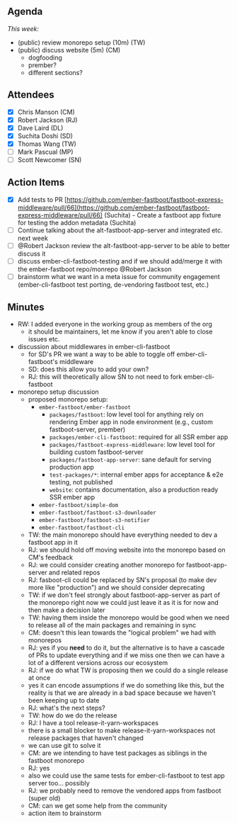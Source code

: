 ## Agenda

*This week:* 

- (public) review monorepo setup (10m) (TW)
- (public) discuss website (5m) (CM)
    - dogfooding
    - prember?
    - different sections?

## Attendees

- [x]  Chris Manson (CM)
- [x]  Robert Jackson (RJ)
- [x]  Dave Laird (DL)
- [x]  Suchita Doshi (SD)
- [x]  Thomas Wang (TW)
- [ ]  Mark Pascual (MP)
- [ ]  Scott Newcomer (SN)

## Action Items

- [x]  Add tests to PR [https://github.com/ember-fastboot/fastboot-express-middleware/pull/66](https://github.com/ember-fastboot/fastboot-express-middleware/pull/66) (Suchita) - Create a fastboot app fixture for testing the addon metadata (Suchita)
- [ ]  Continue talking about the alt-fastboot-app-server and integrated etc. next week
- [ ]  @Robert Jackson review the alt-fastboot-app-server to be able to better discuss it
- [ ]  discuss ember-cli-fastboot-testing and if we should add/merge it with the ember-fastboot repo/monrepo @Robert Jackson
- [ ]  brainstorm what we want in a meta issue for community engagement (ember-cli-fastboot test porting, de-vendoring fastboot test, etc.)

## Minutes

- RW: I added everyone in the working group as members of the org
    - it should be maintainers, let me know if you aren't able to close issues etc.
- discussion about middlewares in ember-cli-fastboot
    - for SD's PR we want a way to be able to toggle off ember-cli-fastboot's middleware
    - SD: does this allow you to add your own?
    - RJ: this will theoretically allow SN to not need to fork ember-cli-fastboot
- monorepo setup discussion
    - proposed monorepo setup:
        - `ember-fastboot/ember-fastboot`
            - `packages/fastboot`: low level tool for anything rely on rendering Ember app in node environment (e.g., custom fastboot-server, prember)
            - `packages/ember-cli-fastboot`: required for all SSR ember app
            - `packages/fastboot-express-middleware`: low level tool for building custom fastboot-server
            - `packages/fastboot-app-server`: sane default for serving production app
            - `test-packages/*`: internal ember apps for acceptance & e2e testing, not published
            - `website`: contains documentation, also a production ready SSR ember app
        - `ember-fastboot/simple-dom`
        - `ember-fastboot/fastboot-s3-downloader`
        - `ember-fastboot/fastboot-s3-notifier`
        - `ember-fastboot/fastboot-cli`
    - TW: the main monorepo should have everything needed to dev a fastboot app in it
    - RJ: we should hold off moving website into the monorepo based on CM's feedback
    - RJ: we could consider creating another monorepo for fastboot-app-server and related repos
    - RJ: fasboot-cli could be replaced by SN's proposal (to make dev more like "production") and we should consider deprecating
    - TW: if we don't feel strongly about fastboot-app-server as part of the monorepo right now we could just leave it as it is for now and then make a decision later
    - TW: having them inside the monorepo would be good when we need to release all of the main packages and remaining in sync
    - CM: doesn't this lean towards the "logical problem" we had with monorepos
    - RJ: yes if you **need** to do it, but the alternative is to have a cascade of PRs to update everything and if we miss one then we can have a lot of a different versions across our ecosystem
    - RJ: if we do what TW is proposing then we could do a single release at once
    - yes it can encode assumptions if we do something like this, but the reality is that we are already in a bad space because we haven't been keeping up to date
    - RJ: what's the next steps?
    - TW: how do we do the release
    - RJ: I have a tool release-it-yarn-workspaces
    - there is a small blocker to make release-it-yarn-workspaces not release packages that haven't changed
    - we can use git to solve it
    - CM: are we intending to have test packages as siblings in the fastboot monorepo
    - RJ: yes
    - also we could use the same tests for ember-cli-fastboot to test app server too... possibly
    - RJ: we probably need to remove the vendored apps from fastboot (super old)
    - CM: can we get some help from the community
    - action item to brainstorm
